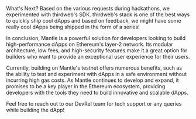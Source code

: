 What's Next? 
Based on the various requests during hackathons, we experimented with thirdweb's SDK. thirdweb's stack is one of the best ways to quickly ship cool dApps and based on feedback, we might have some really cool dApps being shipped in the form of a series! 

In conclusion, Mantle is a powerful solution for developers looking to build high-performance dApps on Ethereum's layer-2 network. Its modular architecture, low fees, and high-security features make it a great option for builders who want to provide an exceptional user experience for their users. 

Currently, building on Mantle's testnet offers numerous benefits, such as the ability to test and experiment with dApps in a safe environment without incurring high gas costs. As Mantle continues to develop and expand, it promises to be a key player in the Ethereum ecosystem, providing developers with the tools they need to build innovative and scalable dApps.

Feel free to reach out to our DevRel team for tech support or any queries while building the dApp! 
